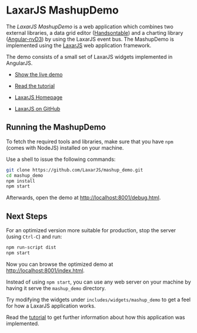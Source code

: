 # LaxarJS MashupDemo

The *LaxarJS MashupDemo* is a web application which combines two external libraries, a data grid editor ([Handsontable](http://handsontable.com/)) and a charting library ([Angular-nvD3](http://krispo.github.io/angular-nvd3)) by using the LaxarJS event bus. The MashupDemo is implemented using the [LaxarJS](http://laxarjs.org) web application framework.

The demo consists of a small set of LaxarJS widgets implemented in AngularJS.

* [Show the live demo](http://laxarjs.github.io/mashup_demo/)

* [Read the tutorial](docs/mashup_tutorial.md)

* [LaxarJS Homepage](http://laxarjs.org)

* [LaxarJS on GitHub](https://github.com/LaxarJS/laxar)


## Running the MashupDemo

To fetch the required tools and libraries, make sure that you have `npm` (comes with NodeJS) installed on your machine.

Use a shell to issue the following commands:

```sh
git clone https://github.com/LaxarJS/mashup_demo.git
cd mashup_demo
npm install
npm start
```

Afterwards, open the demo at [http://localhost:8001/debug.html](http://localhost:8001/debug.html).


## Next Steps

For an optimized version more suitable for production, stop the server (using `Ctrl-C`) and run:
```sh
npm run-script dist
npm start
```

Now you can browse the optimized demo at [http://localhost:8001/index.html](http://localhost:8001/index.html).

Instead of using `npm start`, you can use any web server on your machine by having it serve the `mashup_demo` directory.

Try modifying the widgets under `includes/widgets/mashup_demo` to get a feel for how a LaxarJS application works.

Read the [tutorial](docs/mashup_tutorial.md) to get further information about how this application was implemented.
